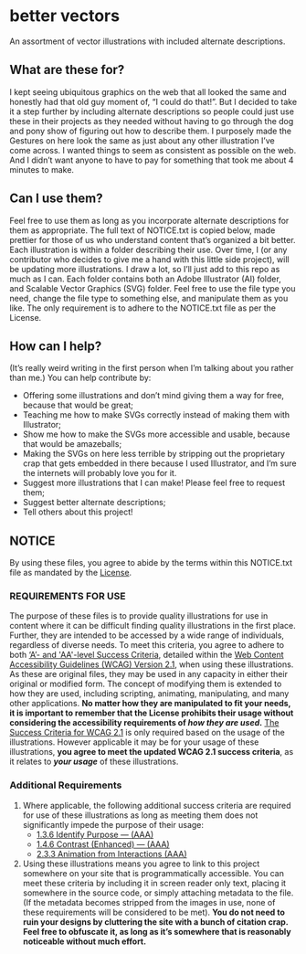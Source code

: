 # better vectors
An assortment of vector illustrations with included alternate descriptions. 
## What are these for?
I kept seeing ubiquitous graphics on the web that all looked the same and honestly had that old guy moment of, “I could do that!”. But I decided to take it a step further by including alternate descriptions so people could just use these in their projects as they needed without having to go through the dog and pony show of figuring out how to describe them.
I purposely made the Gestures on here look the same as just about any other illustration I’ve come across. I wanted things to seem as consistent as possible on the web. And I didn’t want anyone to have to pay for something that took me about 4 minutes to make.  
## Can I use them?
Feel free to use them as long as you incorporate alternate descriptions for them as appropriate. The full text of NOTICE.txt is copied below, made prettier for those of us who understand content that’s organized a bit better.
Each illustration is within a folder describing their use. Over time, I (or any contributor who decides to give me a hand with this little side project), will be updating more illustrations. I draw a lot, so I’ll just add to this repo as much as I can. 
Each folder contains both an Adobe Illustrator (AI) folder, and Scalable Vector Graphics (SVG) folder. Feel free to use the file type you need, change the file type to something else, and manipulate them as you like. The only requirement is to adhere to the NOTICE.txt file as per the License.
## How can I help?
(It’s really weird writing in the first person when I’m talking about you rather than  me.)
You can help contribute by:
- Offering some illustrations and don’t mind giving them a way for free, because that would be great;
- Teaching me how to make SVGs correctly instead of making them with Illustrator;
- Show me how to make the SVGs more accessible and usable, because that would be amazeballs;
- Making the SVGs on here less terrible by stripping out the proprietary crap that gets embedded in there because I used Illustrator, and I’m sure the internets will probably love you for it.
- Suggest more illustrations that I can make! Please feel free to request them;
- Suggest better alternate descriptions;
- Tell others about this project!
## NOTICE
By using these files, you agree to abide by the terms within this NOTICE.txt file as mandated by the [License][1].
### REQUIREMENTS FOR USE
The purpose of these files is to provide quality illustrations for use in content where it can be difficult finding quality illustrations in the first place. Further, they are intended to be accessed by a wide range of individuals, regardless of diverse needs. To meet this criteria, you agree to adhere to both [‘A’- and 'AA'-level Success Criteria][2], detailed within the [Web Content Accessibility Guidelines (WCAG) Version 2.1][3], when using these illustrations. 
As these are original files, they may be used in any capacity in either their original or modified form. The concept of modifying them is extended to how they are used, including scripting, animating, manipulating, and many other applications. **No matter how they are manipulated to fit your needs, it is important to remember that the License prohibits their usage without considering the accessibility requirements of *how they are used*.**
[The Success Criteria for WCAG 2.1][4] is only required based on the usage of the illustrations. However applicable it may be for your usage of these illustrations, **you agree to meet the updated WCAG 2.1 success criteria**, as it relates to ***your usage*** of these illustrations. 
### Additional Requirements
1. Where applicable, the following additional success criteria are required for use of these illustrations as long as meeting them does not significantly impede the purpose of their usage:
	- [1.3.6 Identify Purpose — (AAA)][5]
	- [1.4.6 Contrast (Enhanced) — (AAA)][6]
	- [2.3.3 Animation from Interactions (AAA)][7]
2. Using these illustrations means you agree to link to this project somewhere on your site that is programmatically accessible. You can meet these criteria by including it in screen reader only text, placing it somewhere in the source code, or simply attaching metadata to the file. (If the metadata becomes stripped from the images in use, none of these requirements will be considered to be met).
	**You do not need to ruin your designs by cluttering the site with a bunch of citation crap. Feel free to obfuscate it, as long as it’s somewhere that is reasonably noticeable without much effort.**

[1]:	LICENSE.md "License for better vectors"
[2]:	https://www.w3.org/TR/WCAG21/#wcag-2-layers-of-guidance "WCAG Layers of Guidance"
[3]:	https://www.w3.org/TR/WCAG21/ "WCAG 2.1"
[4]:	https://www.w3.org/WAI/WCAG21/Understanding/intro#understanding-the-four-principles-of-accessibility "Using the POUR method to meet WCAG 2.1"
[5]:	https://www.w3.org/WAI/WCAG21/quickref/#identify-purpose "How to meet Identify Purpose"
[6]:	https://www.w3.org/WAI/WCAG21/quickref/#contrast-enhanced "How to meet Contrast (Enhanced)"
[7]:	https://www.w3.org/WAI/WCAG21/quickref/#animation-from-interactions "How to meet Animation from Interactions"